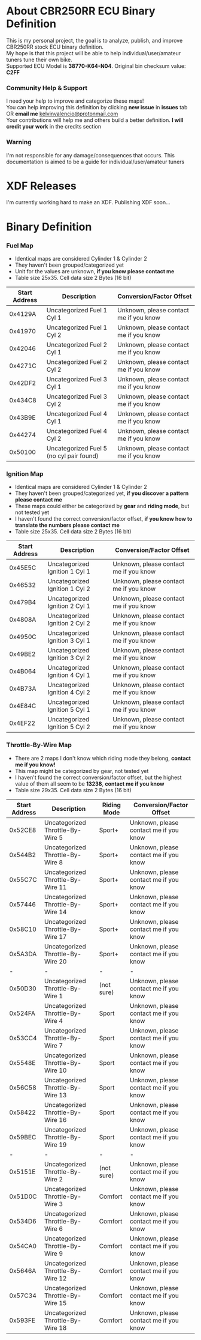 # About CBR250RR ECU Binary Definition
This is my personal project, the goal is to analyze, publish, and improve CBR250RR stock ECU binary definition. <br> My hope is that this project will be able to help individual/user/amateur tuners tune their own bike.  
Supported ECU Model is **38770-K64-N04**. Original bin checksum value: **C2FF** 

### Community Help & Support
I need your help to improve and categorize these maps!  
You can help improving this definition by clicking **new issue** in **issues** tab OR **email me** kelvinvalencio@protonmail.com  
Your contributions will help me and others build a better definition. **I will credit your work** in the credits section

### Warning
I'm not responsible for any damage/consequences that occurs. This documentation is aimed to be a guide for individual/user/amateur tuners

# XDF Releases
I'm currently working hard to make an XDF. Publishing XDF soon...

# Binary Definition
### Fuel Map
- Identical maps are considered Cylinder 1 & Cylinder 2
- They haven't been grouped/categorized yet
- Unit for the values are unknown, **if you know please contact me**
- Table size 25x35. Cell data size 2 Bytes (16 bit)

| Start Address | Description | Conversion/Factor Offset
| -- | -- | --
| 0x4129A | Uncategorized Fuel 1 Cyl 1 | Unknown, please contact me if you know
| 0x41970 | Uncategorized Fuel 1 Cyl 2 | Unknown, please contact me if you know
| 0x42046 | Uncategorized Fuel 2 Cyl 1 | Unknown, please contact me if you know
| 0x4271C | Uncategorized Fuel 2 Cyl 2 | Unknown, please contact me if you know
| 0x42DF2 | Uncategorized Fuel 3 Cyl 1 | Unknown, please contact me if you know
| 0x434C8 | Uncategorized Fuel 3 Cyl 2 | Unknown, please contact me if you know
| 0x43B9E | Uncategorized Fuel 4 Cyl 1 | Unknown, please contact me if you know
| 0x44274 | Uncategorized Fuel 4 Cyl 2 | Unknown, please contact me if you know
| 0x50100 | Uncategorized Fuel 5 (no cyl pair found) | Unknown, please contact me if you know

### Ignition Map
- Identical maps are considered Cylinder 1 & Cylinder 2
- They haven't been grouped/categorized yet, **if you discover a pattern please contact me**
- These maps could either be categorized by **gear** and **riding mode**, but not tested yet
- I haven't found the correct conversion/factor offset, **if you know how to translate the numbers please contact me**
- Table size 25x35. Cell data size 2 Bytes (16 bit)

| Start Address | Description | Conversion/Factor Offset
| -- | -- | --
| 0x45E5C | Uncategorized Ignition 1 Cyl 1 | Unknown, please contact me if you know
| 0x46532 | Uncategorized Ignition 1 Cyl 2 | Unknown, please contact me if you know
| 0x479B4 | Uncategorized Ignition 2 Cyl 1 | Unknown, please contact me if you know
| 0x4808A | Uncategorized Ignition 2 Cyl 2 | Unknown, please contact me if you know
| 0x4950C | Uncategorized Ignition 3 Cyl 1 | Unknown, please contact me if you know
| 0x49BE2 | Uncategorized Ignition 3 Cyl 2 | Unknown, please contact me if you know
| 0x4B064 | Uncategorized Ignition 4 Cyl 1 | Unknown, please contact me if you know
| 0x4B73A | Uncategorized Ignition 4 Cyl 2 | Unknown, please contact me if you know
| 0x4E84C | Uncategorized Ignition 5 Cyl 1 | Unknown, please contact me if you know
| 0x4EF22 | Uncategorized Ignition 5 Cyl 2 | Unknown, please contact me if you know

### Throttle-By-Wire Map
- There are 2 maps I don't know which riding mode they belong, **contact me if you know!**
- This map might be categorized by gear, not tested yet
- I haven't found the correct conversion/factor offset, but the highest value of them all seem to be **13238**, **contact me if you know**
- Table size 29x35. Cell data size 2 Bytes (16 bit)

| Start Address | Description | Riding Mode | Conversion/Factor Offset
|-- | -- | -- | --
|0x52CE8 | Uncategorized Throttle-By-Wire 5 | Sport+ | Unknown, please contact me if you know
|0x544B2 | Uncategorized Throttle-By-Wire 8 | Sport+ | Unknown, please contact me if you know
|0x55C7C | Uncategorized Throttle-By-Wire 11 | Sport+ | Unknown, please contact me if you know
|0x57446 | Uncategorized Throttle-By-Wire 14 | Sport+ | Unknown, please contact me if you know
|0x58C10 | Uncategorized Throttle-By-Wire 17 | Sport+ | Unknown, please contact me if you know
|0x5A3DA | Uncategorized Throttle-By-Wire 20 | Sport+ | Unknown, please contact me if you know
|- | - | - | -
|0x50D30 | Uncategorized Throttle-By-Wire 1 | (not sure) | Unknown, please contact me if you know
|0x524FA | Uncategorized Throttle-By-Wire 4 | Sport | Unknown, please contact me if you know
|0x53CC4 | Uncategorized Throttle-By-Wire 7 | Sport | Unknown, please contact me if you know
|0x5548E | Uncategorized Throttle-By-Wire 10 | Sport | Unknown, please contact me if you know
|0x56C58 | Uncategorized Throttle-By-Wire 13 | Sport | Unknown, please contact me if you know
|0x58422 | Uncategorized Throttle-By-Wire 16 | Sport | Unknown, please contact me if you know
|0x59BEC | Uncategorized Throttle-By-Wire 19 | Sport | Unknown, please contact me if you know
|- | - | - | -
|0x5151E | Uncategorized Throttle-By-Wire 2 | (not sure) | Unknown, please contact me if you know
|0x51D0C | Uncategorized Throttle-By-Wire 3 | Comfort | Unknown, please contact me if you know
|0x534D6 | Uncategorized Throttle-By-Wire 6 | Comfort | Unknown, please contact me if you know
|0x54CA0 | Uncategorized Throttle-By-Wire 9 | Comfort | Unknown, please contact me if you know
|0x5646A | Uncategorized Throttle-By-Wire 12 | Comfort | Unknown, please contact me if you know
|0x57C34 | Uncategorized Throttle-By-Wire 15 | Comfort | Unknown, please contact me if you know
|0x593FE | Uncategorized Throttle-By-Wire 18 | Comfort | Unknown, please contact me if you know
